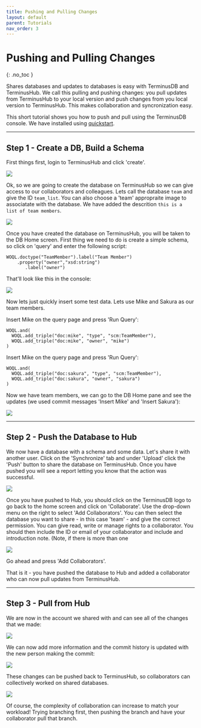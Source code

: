 ```yaml
---
title: Pushing and Pulling Changes
layout: default
parent: Tutorials
nav_order: 3
---
```

# Pushing and Pulling Changes

{: .no_toc }

Shares databases and updates to databases is easy with TerminusDB and TerminusHub. We call this pulling and pushing changes: you pull updates from TerminusHub to your local version and push changes from you local version to TerminusHub. This makes collaboration and syncronization easy. 

This short tutorial shows you how to push and pull using the TerminusDB console. We have installed using [quickstart](https://github.com/terminusdb/terminusdb-quickstart). 

- - -

## Step 1 - Create a DB, Build a Schema

First things first, login to TerminusHub and click 'create'. 

![](/docs/assets/uploads/logged-in.jpg)

Ok, so we are going to create the database on TerminusHub so we can give access to our collaborators and colleagues. Lets call the database `team` and give the ID `team_list`. You can also choose a 'team' appropraite image to associatate with the database. We have added the descrition `this is a list of team members`.

![](/docs/assets/uploads/create-db.jpg)

Once you have created the database on TerminusHub, you will be taken to the DB Home screen. First thing we need to do is create a simple schema, so click on 'query' and enter the following script: 

```
WOQL.doctype("TeamMember").label("Team Member")
    .property("owner","xsd:string")
       .label("owner")
```

That'll look like this in the console:

![](/docs/assets/uploads/schema.jpg)

Now lets just quickly insert some test data. Lets use Mike and Sakura as our team members. 

Insert Mike on the query page and press 'Run Query':

```
WOQL.and(
  WOQL.add_triple("doc:mike", "type", "scm:TeamMember"),
  WOQL.add_triple("doc:mike", "owner", "mike")
)
```

Insert Mike on the query page and press 'Run Query':

```
WOQL.and(
  WOQL.add_triple("doc:sakura", "type", "scm:TeamMember"),
  WOQL.add_triple("doc:sakura", "owner", "sakura")
)
```

Now we have team members, we can go to the DB Home pane and see the updates (we used commit messages 'Insert Mike' and 'Insert Sakura'):

![](/docs/assets/uploads/db-home-with-revision-history.jpg)

- - -

## Step 2 - Push the Database to Hub

We now have a database with a schema and some data. Let's share it with another user. Click on the 'Synchronize' tab and under 'Upload' click the 'Push' button to share the database on TerminusHub. Once you have pushed you will see a report letting you know that the action was successful. 

![](/docs/assets/uploads/post-push-1.jpg)

Once you have pushed to Hub, you should click on the TerminusDB logo to go back to the home screen and click on 'Collaborate'. Use the drop-down menu on the right to select 'Add Collaborators'. You can then select the database you want to share - in this case 'team' - and give the correct permission. You can give read, write or manage rights to a collaborator. You should then include the ID or email of your collaborator and include and introduction note. (Note, if there is more than one 

![](/docs/assets/uploads/collaborate.jpg)

Go ahead and press 'Add Collaborators'. 

That is it - you have pushed the database to Hub and added a collaborator who can now pull updates from TerminusHub. 



- - -

## Step 3 - Pull from Hub

We are now in the account we shared with and can see all of the changes that we made:

![](/docs/assets/uploads/db-home-luke.jpg)

We can now add more information and the commit history is updated with the new person making the commit: 

![](/docs/assets/uploads/add-new-luke.jpg)

These changes can be pushed back to TerminusHub, so collaborators can collectively worked on shared databases. 

![](/docs/assets/uploads/pull-slide.jpg)

Of course, the complexity of collaboration can increase to match your workload! Trying branching first, then pushing the branch and have your collaborator pull that branch.